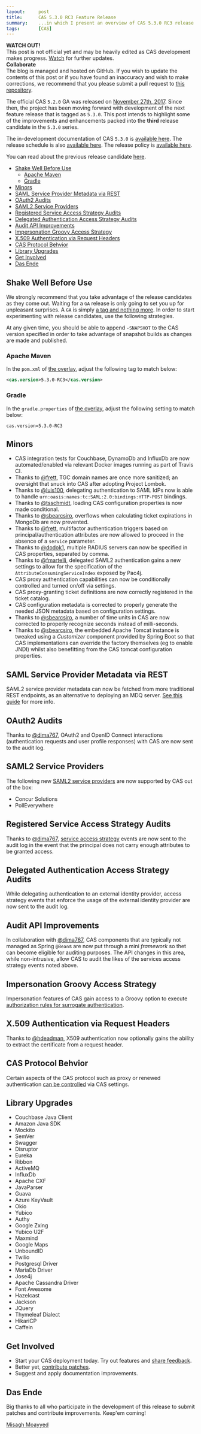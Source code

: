 ```yaml
---
layout:     post
title:      CAS 5.3.0 RC3 Feature Release
summary:    ...in which I present an overview of CAS 5.3.0 RC3 release.
tags:       [CAS]
---
```


<div class="alert alert-danger">
  <strong>WATCH OUT!</strong><br/>This post is not official yet and may be heavily edited as CAS development makes progress. <a href="https://apereo.github.io/feed.xml">Watch</a> for further updates.
</div>

<div class="alert alert-success">
  <strong>Collaborate</strong><br/>The blog is managed and hosted on GitHub. If you wish to update the contents of this post or if you have found an inaccuracy and wish to make corrections, we recommend that you please submit a pull request to <a href="https://github.com/apereo/apereo.github.io">this repository</a>.
</div>

The official CAS `5.2.0` GA was released on [November 27th, 2017](https://github.com/apereo/cas/releases/tag/v5.2.0). Since then,
the project has been moving forward with development of the next feature release
that is tagged as `5.3.0`. This post intends to highlight some of the improvements
and enhancements packed into the **third** release candidate in the `5.3.0` series.

The in-development documentation of CAS `5.3.0` is [available here](https://apereo.github.io/cas/development/).
The release schedule is also [available here](https://github.com/apereo/cas/milestones). The release policy
is [available here](https://apereo.github.io/cas/developer/Release-Policy.html).

You can read about the previous release candidate [here](https://apereo.github.io/2018/02/09/530rc2-release/).

<!-- TOC -->

- [Shake Well Before Use](#shake-well-before-use)
    - [Apache Maven](#apache-maven)
    - [Gradle](#gradle)
- [Minors](#minors)
- [SAML Service Provider Metadata via REST](#saml-service-provider-metadata-via-rest)
- [OAuth2 Audits](#oauth2-audits)
- [SAML2 Service Providers](#saml2-service-providers)
- [Registered Service Access Strategy Audits](#registered-service-access-strategy-audits)
- [Delegated Authentication  Access Strategy Audits](#delegated-authentication--access-strategy-audits)
- [Audit API Improvements](#audit-api-improvements)
- [Impersonation Groovy Access Strategy](#impersonation-groovy-access-strategy)
- [X.509 Authentication via Request Headers](#x509-authentication-via-request-headers)
- [CAS Protocol Behvior](#cas-protocol-behvior)
- [Library Upgrades](#library-upgrades)
- [Get Involved](#get-involved)
- [Das Ende](#das-ende)

<!-- /TOC -->

## Shake Well Before Use

We strongly recommend that you take advantage of the release candidates as they come out. Waiting for a `GA` release is only going to set you up for unpleasant surprises. A `GA` is simply [a tag and nothing more](https://apereo.github.io/2017/03/08/the-myth-of-ga-rel/). In order to start experimenting with release candidates, use the following strategies.

At any given time, you should be able to append `-SNAPSHOT` to the CAS version specified in order to take advantage of snapshot builds as changes are made and published.

### Apache Maven

In the `pom.xml` of [the overlay](https://github.com/apereo/cas-overlay-template), adjust the following tag to match below:

```xml
<cas.version>5.3.0-RC3</cas.version>
```

### Gradle

In the `gradle.properties` of [the overlay](https://github.com/apereo/cas-gradle-overlay-template), adjust the following setting to match below:

```properties
cas.version=5.3.0-RC3
```

## Minors

- CAS integration tests for Couchbase, DynamoDb and InfluxDb are now automated/enabled via relevant Docker images running as part of Travis CI.
- Thanks to [@frett](https://github.com/frett), TGC domain names are once more sanitized; an oversight that snuck into CAS after  adopting Project Lombok.
- Thanks to [@luis100](https://github.com/luis100), delegating authentication to SAML IdPs now is able to handle `urn:oasis:names:tc:SAML:2.0:bindings:HTTP-POST` bindings.
- Thanks to [@tsschmidt](https://github.com/tsschmidt), loading CAS configuration properties is now made conditional.
- Thanks to [@sbearcsiro](https://github.com/sbearcsiro), overflows when calculating ticket expirations in MongoDb are now prevented.
- Thanks to [@frett](https://github.com/frett), multifactor authentication triggers based on principal/authentication attributes are now allowed to proceed in the absence of a `service` parameter.
- Thanks to [@dodok1](https://github.com/dodok1), multiple RADIUS servers can now be specified in CAS properties, separated by comma.
- Thanks to [@fmartelli](https://github.com/fmartelli), delegated SAML2 authentication gains a new settings to allow for the specification of the `AttributeConsumingServiceIndex` exposed by Pac4j.
- CAS proxy authentication capabilities can now be conditionally controlled and turned on/off via settings.
- CAS proxy-granting ticket definitions are now correctly registered in the ticket catalog.
- CAS configuration metadata is corrected to properly generate the needed JSON metadata based on configuration settings.
- Thanks to [@sbearcsiro](https://github.com/sbearcsiro), a number of time units in CAS are now corrected to properly recognize seconds instead of milli-seconds.
- Thanks to [@sbearcsiro](https://github.com/sbearcsiro), the embedded Apache Tomcat instance is tweaked using a *Customizer* component provided by Spring Boot so that CAS implementations can override the factory themselves (eg to enable JNDI) whilst also benefitting from the CAS tomcat configuration properties.

## SAML Service Provider Metadata via REST

SAML2 service provider metadata can now be fetched from more traditional REST endpoints, as an alternative to deploying an MDQ server.
[See this guide](https://apereo.github.io/cas/development/installation/Configuring-SAML2-DynamicMetadata.html) for more info.

## OAuth2 Audits

Thanks to [@dima767](https://github.com/dima767), OAuth2 and OpenID Connect interactions (authentication requests and user profile responses) with CAS are now sent to the audit log.

## SAML2 Service Providers

The following new [SAML2 service providers](https://apereo.github.io/cas/development/integration/Configuring-SAML-SP-Integrations.html) are now supported by CAS out of the box:

- Concur Solutions
- PollEverywhere

## Registered Service Access Strategy Audits

Thanks to [@dima767](https://github.com/dima767), [service access strategy](https://apereo.github.io/cas/development/installation/Configuring-Service-Access-Strategy.html) events are now sent to the audit log in the event that the principal does not carry enough attributes to be granted access.

## Delegated Authentication  Access Strategy Audits

While delegating authentication to an external identity provider, access strategy events that enforce the usage of the external identity provider are now sent to the audit log.

## Audit API Improvements

In collaboration with [@dima767](https://github.com/dima767), CAS components that are typically not managed as Spring `@Bean`s are now put through a mini *framework* so thet can become eligible for auditing purposes. The API changes in this area, while  non-intrusive, allow CAS to audit the likes of the services access strategy events  noted above.

## Impersonation Groovy Access Strategy

Impersonation features of CAS gain access to a Groovy option to execute [authorization rules for surrogate authentication](https://apereo.github.io/cas/development/installation/Surrogate-Authentication.html#surrogate-access-strategy).

## X.509 Authentication via Request Headers

Thanks to [@hdeadman](https://github.com/hdeadman), X509 authentication now optionally gains the ability to extract the certificate from a request header.

## CAS Protocol Behvior

Certain aspects of the CAS protocol such as proxy or renewed authentication [can be controlled](https://apereo.github.io/cas/development/installation/Configuration-Properties.html#global-sso-behavior) via CAS settings.

## Library Upgrades

- Couchbase Java Client
- Amazon Java SDK
- Mockito
- SemVer
- Swagger
- Disruptor
- Eureka
- Ribbon
- ActiveMQ
- InfluxDb
- Apache CXF
- JavaParser
- Guava
- Azure KeyVault
- Okio
- Yubico
- Authy
- Google Zxing
- Yubico U2F
- Maxmind
- Google Maps
- UnboundID
- Twilio
- Postgresql Driver
- MariaDb Driver
- Jose4j
- Apache Cassandra Driver
- Font Awesome
- Hazelcast
- Jackson
- JQuery
- Thymeleaf Dialect
- HikariCP
- Caffein

## Get Involved

- Start your CAS deployment today. Try out features and [share feedback](https://apereo.github.io/cas/Mailing-Lists.html).
- Better yet, [contribute patches](https://apereo.github.io/cas/developer/Contributor-Guidelines.html).
- Suggest and apply documentation improvements.

## Das Ende

Big thanks to all who participate in the development of this release to submit patches and contribute improvements. Keep'em coming!

[Misagh Moayyed](https://twitter.com/misagh84)
